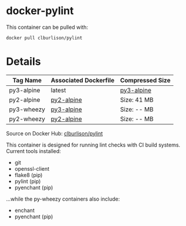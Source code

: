 docker-pylint
===

This container can be pulled with:

```bash
docker pull clburlison/pylint
```


# Details

| Tag Name | Associated Dockerfile  | Compressed Size |
|---|---|---|
py3-alpine| latest | [py3-alpine](py3-alpine/Dockerfile) | Size: 46 MB
py2-alpine | [py2-alpine](py2-alpine/Dockerfile) | Size: 41 MB
py3-wheezy | [py3-alpine](py3-wheezy/Dockerfile) | Size: -- MB
py2-wheezy | [py2-alpine](py2-wheezy/Dockerfile) | Size: -- MB

Source on Docker Hub: [clburlison/pylint](https://hub.docker.com/r/clburlison/pylint/)

This container is designed for running lint checks with CI build systems. Current tools installed:
* git
* openssl-client
* flake8 (pip)
* pylint (pip)
* pyenchant (pip)

...while the py-wheezy containers also include:
* enchant
* pyenchant (pip)
